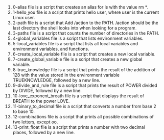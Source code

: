1) 0-alias file is a script that creates an alias for ls with the value rm *.
2) 1-hello_you file is a script that prints hello user, where user is the current Linux user.
3) 2-path file is a script that Add /action to the PATH. /action should be the last directory the shell looks into when looking for a program.
4) 3-paths file is a script that counts the number of directories in the PATH.
5) 4-global_variables file is a script that lists environment variables.
6) 5-local_variables file is a script that lists all local variables and environment variables, and functions.
7) 6-create_local_variable file is a script that creates a new local variable.
8) 7-create_global_variable file is a script that creates a new global variable.
9) 8-true_knowledge file is a script that prints the result of the addition of 128 with the value stored in the environment variable TRUEKNOWLEDGE, followed by a new line.
10) 9-divide_and_rule file is a script that prints the result of POWER divided by DIVIDE, followed by a new line.
11) 10-love_exponent_breath file is a script that displays the result of BREATH to the power LOVE.
12) 11-binary_to_decimal file is a script that converts a number from base 2 to base 10.
13) 12-combinations file is a script that prints all possible combinations of two letters, except oo.
14) 13-print_float file is a script that prints a number with two decimal places, followed by a new line.
